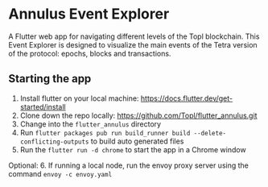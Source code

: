 # Annulus Event Explorer

A Flutter web app for navigating different levels of the Topl blockchain. This Event Explorer is designed to visualize the main events of the Tetra version of the protocol: epochs, blocks and transactions.

## Starting the app

1. Install flutter on your local machine: https://docs.flutter.dev/get-started/install
2. Clone down the repo locally: https://github.com/Topl/flutter_annulus.git
3. Change into the `flutter_annulus` directory
4. Run `flutter packages pub run build_runner build --delete-conflicting-outputs` to build auto generated files
5. Run the `flutter run -d chrome` to start the app in a Chrome window

Optional:
6. If running a local node, run the envoy proxy server using the command `envoy -c envoy.yaml`